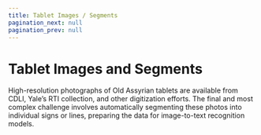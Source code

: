 ```yaml
---
title: Tablet Images / Segments
pagination_next: null
pagination_prev: null
---
```


# Tablet Images and Segments

High-resolution photographs of Old Assyrian tablets are available from CDLI, Yale’s RTI collection, and other digitization efforts. The final and most complex challenge involves automatically segmenting these photos into individual signs or lines, preparing the data for image-to-text recognition models.
